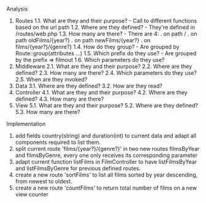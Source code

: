 Analysis
1. Routes
    1.1. What are they and their purpose?
        - Call to different functions based on the url path
    1.2. Where are they defined?
        - They're defined in /routes/web.php
    1.3. How many are there?
        - There are 4:
            . on path /
            . on path oldFilms/{year?}
            . on path newFilms/{year?}
            . on films/{year?}/{genre?}
    1.4. How do they group?
        - Are grouped by Route::group(attributes ...) 
    1.5. Which prefix do they use?
        - Are grouped by the prefix => filmout 
    1.6. Which parameters do they use?
2. Middleware
    2.1. What are they and their purpose?
    2.2. Where are they defined?
    2.3. How many are there?
    2.4. Which parameters do they use?
    2.5. When are they invoked?
3. Data
    3.1. Where are they defined?
    3.2. How are they read?
4. Controller
    4.1. What are they and their purpose?
    4.2. Where are they defined?
    4.3. How many are there?
5. View
    5.1. What are they and their purpose?
    5.2. Where are they defined?
    5.3. How many are there?

Implementation
1. add fields country(string) and duration(int) to current data and adapt all components required to list them.
2. split current route 'films/{year?}/{genre?}' in two new routes filmsByYear and filmsByGenre, every one only receives its corresponding parameter
3. adapt current function listFilms in FilmController to have listFilmsByYear and listFilmsByGenre for previous defined routes.
4. create a new route 'sortFilms' to list all films sorted by year descending, from newest to oldest.
5. create a new route 'countFilms' to return total number of films on a new view counter

